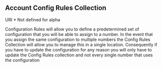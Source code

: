 ## Account Config Rules Collection


URI
	* Not defined for alpha

Configuration Rules will allow you to define a predetermined set of configuration that you will be able to assign to a number. In the event that you assign the same configuration to multiple numbers the Config Rules Collection will allow you to manage this in a single location. Consequently if you have to update the configuration for any reason you will only have to update the Config Rules collection and not every single number that uses the configuration  